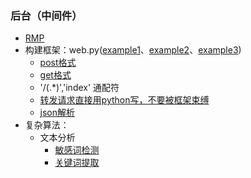 ### 后台（中间件）
- [RMP](http://119.23.241.119:8080) 
- 构建框架：web.py([example1](https://github.com/hackrole/webpy)、[example2](https://github.com/ommoreno/webpy_example)、[example3](https://github.com/liangtianyou/webpy_mail))
	- [post格式](https://ask.csdn.net/questions/663388)
	- [get格式](https://blog.csdn.net/hehangjiang/article/details/80259556)
	- '/(.*)','index' 通配符
	- [转发请求直接用python写，不要被框架束缚](http://docs.python-requests.org/zh_CN/latest/user/quickstart.html)
	- [json解析](https://blog.csdn.net/byweiker/article/details/79234853)
- 复杂算法：
	- 文本分析
		- [敏感词检测](https://github.com/observerss/textfilter)
		- [关键词提取](https://github.com/letiantian/TextRank4ZH) 